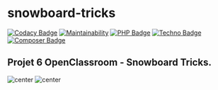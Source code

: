 # snowboard-tricks

[![Codacy Badge](https://api.codacy.com/project/badge/Grade/b407440e1f0a437a905a123798b71f68)](https://app.codacy.com/manual/samakunchan/snowboard-tricks?utm_source=github.com&utm_medium=referral&utm_content=samakunchan/snowboard-tricks&utm_campaign=Badge_Grade_Dashboard)
[![Maintainability](https://api.codeclimate.com/v1/badges/873938acb7a7a61b54af/maintainability)](https://codeclimate.com/github/samakunchan/snowboard-tricks/maintainability)
[![PHP Badge](https://img.shields.io/badge/Language-PHP-blueviolet)](https://www.php.net/docs.php)
[![Techno Badge](https://img.shields.io/badge/Technology-Symfony5-blue)](https://www.php.net/docs.php)
[![Composer Badge](https://img.shields.io/badge/Dependency-Composer-lightgrey)](https://www.php.net/docs.php)

## Projet 6 OpenClassroom - Snowboard Tricks.

![center](https://www.adventureconseil.com/wp-content/uploads/2019/01/openclassrooms.jpg)
![center](http://www.diapason-info.com/wp-content/uploads/2014/07/symfony_logo.png)
